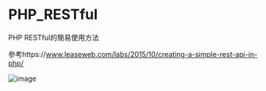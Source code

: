 # PHP_RESTful

PHP RESTful的簡易使用方法

參考https://www.leaseweb.com/labs/2015/10/creating-a-simple-rest-api-in-php/

![image](RESTful.png)
